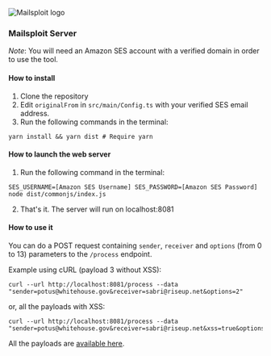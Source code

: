![Mailsploit logo](https://raw.githubusercontent.com/pwnsdx/Mailsploit/master/resources/logo.png?fuckgithubcache=2)

### Mailsploit Server

*Note*: You will need an Amazon SES account with a verified domain in order to use the tool.

#### How to install

1. Clone the repository
2. Edit `originalFrom` in `src/main/Config.ts` with your verified SES email address.
3. Run the following commands in the terminal:
```
yarn install && yarn dist # Require yarn
```

#### How to launch the web server

1. Run the following command in the terminal:
```
SES_USERNAME=[Amazon SES Username] SES_PASSWORD=[Amazon SES Password] node dist/commonjs/index.js
```
2. That's it. The server will run on localhost:8081

#### How to use it

You can do a POST request containing `sender`, `receiver` and `options` (from 0 to 13) parameters to the `/process` endpoint.

Example using cURL (payload 3 without XSS):

```
curl --url http://localhost:8081/process --data "sender=potus@whitehouse.gov&receiver=sabri@riseup.net&options=2"
```

or, all the payloads with XSS:

```
curl --url http://localhost:8081/process --data "sender=potus@whitehouse.gov&receiver=sabri@riseup.net&xss=true&options=-1"
```

All the payloads are [available here](https://github.com/pwnsdx/Mailsploit/blob/master/src/main/Payloads.ts#L30).